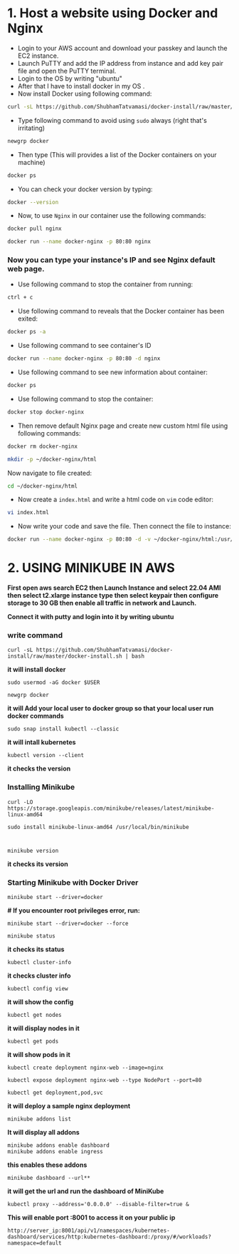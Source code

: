  # 1. Host a website using Docker and Nginx <br/>
 - Login to your AWS account and download your passkey and launch the EC2 instance.  
- Launch PuTTY and add the IP address from instance and add key pair file and open the PuTTY terminal.
- Login to the OS by writing "ubuntu"
- After that I have to install docker in my OS .<br/>
- Now install Docker using following command:
```bash
curl -sL https://github.com/ShubhamTatvamasi/docker-install/raw/master/docker-install.sh | bash
```
- Type following command to avoid using ``sudo`` always (right that's irritating)
```bash
newgrp docker
```
- Then type (This will provides a list of the Docker containers on your machine)
```bash
docker ps
```
- You can check your docker version by typing:
```bash
docker --version
```
- Now, to use ``Nginx`` in our container use the following commands:
```bash
docker pull nginx
```
```bash
docker run --name docker-nginx -p 80:80 nginx
```
### Now you can type your instance's IP and see Nginx default web page.  
- Use following command to stop the container from running:
```bash
ctrl + c
```
- Use following command to reveals that the Docker container has been exited:
```bash
docker ps -a
```
- Use following command to see container's ID
```bash
docker run --name docker-nginx -p 80:80 -d nginx
```
- Use following command to see new information about container:
```bash
docker ps
```
- Use following command to stop the container:
```bash
docker stop docker-nginx
```
- Then remove default Nginx page and create new custom html file using following commands:
```bash
docker rm docker-nginx
```
```bash
mkdir -p ~/docker-nginx/html
```
Now navigate to file created:
```bash
cd ~/docker-nginx/html
```
- Now create a ``index.html`` and write a html code on ``vim`` code editor:
```bash
vi index.html
```
- Now write your code and save the file.
Then connect the file to instance:
```bash
docker run --name docker-nginx -p 80:80 -d -v ~/docker-nginx/html:/usr/share/nginx/html nginx
```

# 2. USING MINIKUBE IN AWS

**First open aws search EC2 then Launch Instance and select 22.04 AMI then select t2.xlarge instance type then select keypair then configure storage to 30 GB then enable all traffic in network and Launch.**

**Connect it with putty and login into it by writing ubuntu**

###  write command

```
curl -sL https://github.com/ShubhamTatvamasi/docker-install/raw/master/docker-install.sh | bash
```
**it will install docker**




```
sudo usermod -aG docker $USER
```
```
newgrp docker
```

**it will Add your local user to docker group so that your local user run docker commands**






```
sudo snap install kubectl --classic
```
**it will intall kubernetes**





```
kubectl version --client
```
**it checks the version**

### Installing Minikube

```
curl -LO https://storage.googleapis.com/minikube/releases/latest/minikube-linux-amd64
```
```
sudo install minikube-linux-amd64 /usr/local/bin/minikube
```

#
#
```
minikube version
```
**it checks its version**

### Starting Minikube with Docker Driver

```
minikube start --driver=docker
```







**# If you encounter root privileges error, run:**
```
minikube start --driver=docker --force
```

```
minikube status
```
**it checks its status**







```
kubectl cluster-info
```
**it checks cluster info**



```
kubectl config view
```
**it will  show the config**







```
kubectl get nodes
```
**it will display  nodes in it**


```
kubectl get pods
```
**it will show pods in it**


```
kubectl create deployment nginx-web --image=nginx
```
```
kubectl expose deployment nginx-web --type NodePort --port=80
```
```
kubectl get deployment,pod,svc
```
**it will deploy a sample nginx deployment**


```
minikube addons list
```
**It will display all addons**







```
minikube addons enable dashboard
minikube addons enable ingress
```
**this  enables these addons**











```
minikube dashboard --url**
```
**it will get the url and run the dashboard of MiniKube**






```
kubectl proxy --address='0.0.0.0' --disable-filter=true &
```
**This will enable port :8001 to access it on your public ip**






```
http://server_ip:8001/api/v1/namespaces/kubernetes-dashboard/services/http:kubernetes-dashboard:/proxy/#/workloads?namespace=default
```
